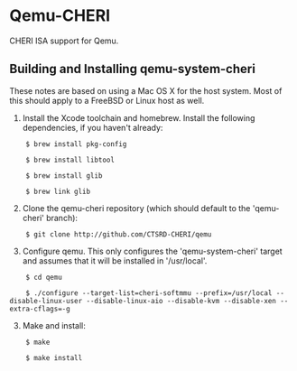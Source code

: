 Qemu-CHERI
==========

CHERI ISA support for Qemu.

Building and Installing qemu-system-cheri
-----------------------------------------

These notes are based on using a Mac OS X for the host system. Most
of this should apply to a FreeBSD or Linux host as well.

1. Install the Xcode toolchain and homebrew. Install the following
   dependencies, if you haven't already:

```
    $ brew install pkg-config

    $ brew install libtool

    $ brew install glib

    $ brew link glib
```

2. Clone the qemu-cheri repository (which should default to the
   'qemu-cheri' branch):

```
    $ git clone http://github.com/CTSRD-CHERI/qemu
```

3. Configure qemu. This only configures the 'qemu-system-cheri'
   target and assumes that it will be installed in '/usr/local'.

```
    $ cd qemu

    $ ./configure --target-list=cheri-softmmu --prefix=/usr/local --disable-linux-user --disable-linux-aio --disable-kvm --disable-xen --extra-cflags=-g
```

3. Make and install:

```
    $ make

    $ make install
```

